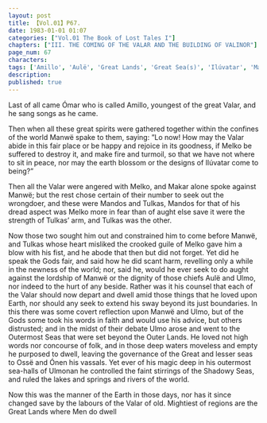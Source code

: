 ```yaml
---
layout: post
title: 【Vol.01】P67.
date: 1983-01-01 01:07
categories: ["Vol.01 The Book of Lost Tales I"]
chapters: ["III. THE COMING OF THE VALAR AND THE BUILDING OF VALINOR"]
page_num: 67
characters: 
tags: ['Amillo', 'Aulë', 'Great Lands', 'Great Sea(s)', 'Ilúvatar', 'Mandos', 'Manwë', 'Melko', 'Ómar', 'Ónen', 'Ossë', 'Outer Lands', 'Palúrien', 'Outermost Seas', 'Shadowy Seas', 'Tulkas', 'Ulmo', 'Ulmonan']
description: 
published: true
---
```


Last of all came Ómar who is called Amillo, youngest of the great Valar, and he sang songs as he came.

Then when all these great spirits were gathered together within the confines of the world Manwë spake to them, saying: ”Lo now! How may the Valar abide in this fair place or be happy and rejoice in its goodness, if Melko be suffered to destroy it, and make fire and turmoil, so that we have not where to sit in peace, nor may the earth blossom or the designs of Ilúvatar come to being?”

Then all the Valar were angered with Melko, and Makar alone spoke against Manwë; but the rest chose certain of their number to seek out the wrongdoer, and these were Mandos and Tulkas, Mandos for that of his dread aspect was Melko more in fear than of aught else save it were the strength of Tulkas’ arm, and Tulkas was the other.

Now those two sought him out and constrained him to come before Manwë, and Tulkas whose heart misliked the crooked guile of Melko gave him a blow with his fist, and he abode that then but did not forget. Yet did he speak the Gods fair, and said how he did scant harm, revelling only a while in the newness of the world; nor, said he, would he ever seek to do aught against the lordship of Manwë or the dignity of those chiefs Aulë and Ulmo, nor indeed to the hurt of any beside. Rather was it his counsel that each of the Valar should now depart and dwell amid those things that he loved upon Earth, nor should any seek to extend his sway beyond its just boundaries. In this there was some covert reflection upon Manwë and Ulmo, but of the Gods some took his words in faith and would use his advice, but others distrusted; and in the midst of their debate Ulmo arose and went to the Outermost Seas that were set beyond the Outer Lands. He loved not high words nor concourse of folk, and in those deep waters moveless and empty he purposed to dwell, leaving the governance of the Great and lesser seas to Ossë and Ónen his vassals. Yet ever of his magic deep in his outermost sea-halls of Ulmonan he controlled the faint stirrings of the Shadowy Seas, and ruled the lakes and springs and rivers of the world.

Now this was the manner of the Earth in those days, nor has it since changed save by the labours of the Valar of old. Mightiest of regions are the Great Lands where Men do dwell

